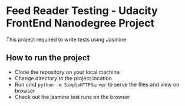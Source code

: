 # Feed Reader Testing - Udacity FrontEnd Nanodegree Project

This project required to write tests using Jasmine

## How to run the project

* Clone the repository on your local machine
* Change directory to the project location
* Run cmd `python -m SimpleHTTPServer` to serve the files and view on browser
* Check out the jasmine test runs on the browser